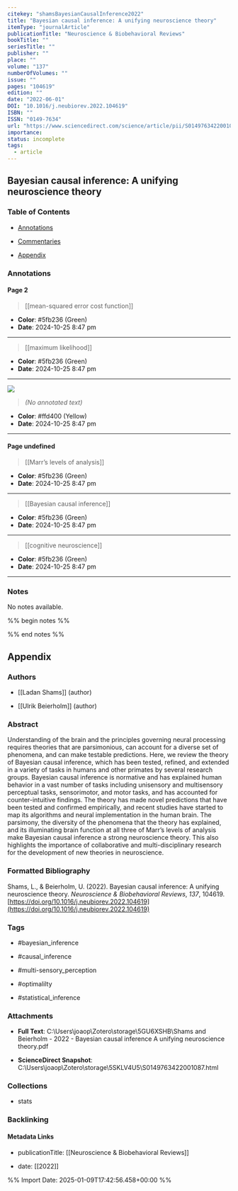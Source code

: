 ```yaml
---
citekey: "shamsBayesianCausalInference2022"
title: "Bayesian causal inference: A unifying neuroscience theory"
itemType: "journalArticle"
publicationTitle: "Neuroscience & Biobehavioral Reviews"
bookTitle: ""
seriesTitle: ""
publisher: ""
place: ""
volume: "137"
numberOfVolumes: ""
issue: ""
pages: "104619"
edition: ""
date: "2022-06-01"
DOI: "10.1016/j.neubiorev.2022.104619"
ISBN: ""
ISSN: "0149-7634"
url: "https://www.sciencedirect.com/science/article/pii/S0149763422001087"
importance: 
status: incomplete
tags:
  - article
---
```


## Bayesian causal inference: A unifying neuroscience theory

### Table of Contents

- [Annotations](#annotations)

+ [Commentaries](#commentaries)

- [Appendix](#appendix)

### Annotations




#### Page 2








> [[mean-squared error cost function]]





- **Color**: #5fb236 (Green)
- **Date**: 2024-10-25 8:47 pm

---








> [[maximum likelihood]]





- **Color**: #5fb236 (Green)
- **Date**: 2024-10-25 8:47 pm

---




![](<0 - Supplementary/images/shamsBayesianCausalInference2022.md/image-2-x21-y79.png>)



> *(No annotated text)*




- **Color**: #ffd400 (Yellow)
- **Date**: 2024-10-25 8:47 pm

---



#### Page undefined








> [[Marr’s levels of analysis]]





- **Color**: #5fb236 (Green)
- **Date**: 2024-10-25 8:47 pm

---








> [[Bayesian causal inference]]





- **Color**: #5fb236 (Green)
- **Date**: 2024-10-25 8:47 pm

---








> [[cognitive neuroscience]]





- **Color**: #5fb236 (Green)
- **Date**: 2024-10-25 8:47 pm

---





### Notes


No notes available.


%% begin notes %%

<!-- Write your personal notes here -->

%% end notes %%

## Appendix

### Authors


- [[Ladan Shams]] (author)

- [[Ulrik Beierholm]] (author)



### Abstract

Understanding of the brain and the principles governing neural processing requires theories that are parsimonious, can account for a diverse set of phenomena, and can make testable predictions. Here, we review the theory of Bayesian causal inference, which has been tested, refined, and extended in a variety of tasks in humans and other primates by several research groups. Bayesian causal inference is normative and has explained human behavior in a vast number of tasks including unisensory and multisensory perceptual tasks, sensorimotor, and motor tasks, and has accounted for counter-intuitive findings. The theory has made novel predictions that have been tested and confirmed empirically, and recent studies have started to map its algorithms and neural implementation in the human brain. The parsimony, the diversity of the phenomena that the theory has explained, and its illuminating brain function at all three of Marr’s levels of analysis make Bayesian causal inference a strong neuroscience theory. This also highlights the importance of collaborative and multi-disciplinary research for the development of new theories in neuroscience.


### Formatted Bibliography

Shams, L., & Beierholm, U. (2022). Bayesian causal inference: A unifying neuroscience theory. _Neuroscience & Biobehavioral Reviews_, _137_, 104619. [https://doi.org/10.1016/j.neubiorev.2022.104619](https://doi.org/10.1016/j.neubiorev.2022.104619)


### Tags


- #bayesian_inference

- #causal_inference

- #multi-sensory_perception

- #optimalilty

- #statistical_inference




### Attachments


- **Full Text**: C:\Users\joaop\Zotero\storage\5GU6XSHB\Shams and Beierholm - 2022 - Bayesian causal inference A unifying neuroscience theory.pdf

- **ScienceDirect Snapshot**: C:\Users\joaop\Zotero\storage\5SKLV4U5\S0149763422001087.html




### Collections


- stats





### Backlinking


#### Metadata Links


- publicationTitle: [[Neuroscience & Biobehavioral Reviews]]




- date: [[2022]]






%% Import Date: 2025-01-09T17:42:56.458+00:00 %%
